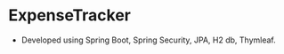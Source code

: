 # ExpenseTracker
<ul>
<li>Developed using Spring Boot, Spring Security, JPA, H2 db, Thymleaf.</li>
</ul>
